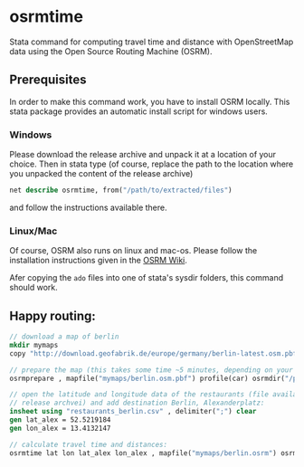 # osrmtime

Stata command for computing travel time and distance with OpenStreetMap data using the Open Source Routing Machine (OSRM).

## Prerequisites

In order to make this command work, you have to install OSRM locally. This stata package provides an automatic install script for windows users.

### Windows

Please download the release archive and unpack it at a location of your choice. Then in stata type (of course, replace the path to the location where you unpacked the content of the release archive)

```stata
net describe osrmtime, from("/path/to/extracted/files")
```

and follow the instructions available there.


### Linux/Mac

Of course, OSRM also runs on linux and mac-os. Please follow the installation instructions given in the [OSRM Wiki](https://github.com/Project-OSRM/osrm-backend/wiki).

Afer copying the `ado` files into one of stata's sysdir folders, this command should work.


## Happy routing:

```stata
// download a map of berlin
mkdir mymaps
copy "http://download.geofabrik.de/europe/germany/berlin-latest.osm.pbf" "mymaps/berlin.osm.pbf" , replace

// prepare the map (this takes some time ~5 minutes, depending on your system):
osrmprepare , mapfile("mymaps/berlin.osm.pbf") profile(car) osrmdir("/path/to/osrm/")

// open the latitude and longitude data of the restaurants (file available in
// release archvei) and add destination Berlin, Alexanderplatz:
insheet using "restaurants_berlin.csv" , delimiter(";") clear
gen lat_alex = 52.5219184
gen lon_alex = 13.4132147

// calculate travel time and distances:
osrmtime lat lon lat_alex lon_alex , mapfile("mymaps/berlin.osrm") osrmdir("/path/to/osrm/")
```

